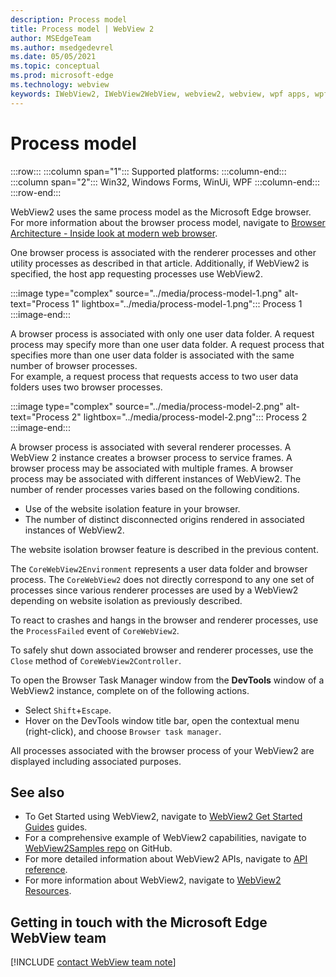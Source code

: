 ```yaml
---
description: Process model
title: Process model | WebView 2
author: MSEdgeTeam
ms.author: msedgedevrel
ms.date: 05/05/2021
ms.topic: conceptual
ms.prod: microsoft-edge
ms.technology: webview
keywords: IWebView2, IWebView2WebView, webview2, webview, wpf apps, wpf, edge, ICoreWebView2, ICoreWebView2Host, browser control, edge html
---
```

# Process model  

:::row:::
   :::column span="1":::
      Supported platforms:
   :::column-end:::
   :::column span="2":::
      Win32, Windows Forms, WinUi, WPF
   :::column-end:::
:::row-end:::  

WebView2 uses the same process model as the Microsoft Edge browser.  For more information about the browser process model, navigate to [Browser Architecture - Inside look at modern web browser][GoogleDeveloperWebUpdates201809InsideBrowserPart1BrowserArchitecture].  

One browser process is associated with the renderer processes and other utility processes as described in that article.  Additionally, if WebView2 is specified, the host app requesting processes use WebView2.  

:::image type="complex" source="../media/process-model-1.png" alt-text="Process 1" lightbox="../media/process-model-1.png":::
   Process 1  
:::image-end:::    

A browser process is associated with only one user data folder.  A request process may specify more than one user data folder.  A request process that specifies more than one user data folder is associated with the same number of browser processes.  
For example, a request process that requests access to two user data folders uses two browser processes.  

:::image type="complex" source="../media/process-model-2.png" alt-text="Process 2" lightbox="../media/process-model-2.png":::
   Process 2  
:::image-end:::    

A browser process is associated with several renderer processes.  A WebView 2 instance creates a browser process to service frames.  A browser process may be associated with multiple frames.  A browser process may be associated with different instances of WebView2.  The number of render processes varies based on the following conditions.  

*   Use of the website isolation feature in your browser.  
*   The number of distinct disconnected origins rendered in associated instances of WebView2.  
    
The website isolation browser feature is described in the previous content. 
<!--todo:  which previous content?  -->  

The `CoreWebView2Environment` represents a user data folder and browser process.  The `CoreWebView2` does not directly correspond to any one set of processes since various renderer processes are used by a WebView2 depending on website isolation as previously described.  

To react to crashes and hangs in the browser and renderer processes, use the `ProcessFailed` event of `CoreWebView2`.  

To safely shut down associated browser and renderer processes, use the `Close` method of `CoreWebView2Controller`.  

To open the Browser Task Manager window from the **DevTools** window of a WebView2 instance, complete on of the following actions.  

*   Select `Shift`+`Escape`.  
*   Hover on the DevTools window title bar, open the contextual menu \(right-click\), and choose `Browser task manager`.  
    
All processes associated with the browser process of your WebView2 are displayed including associated purposes.  

## See also  

*   To Get Started using WebView2, navigate to [WebView2 Get Started Guides][Webview2IndexGetStarted] guides.  
*   For a comprehensive example of WebView2 capabilities, navigate to [WebView2Samples repo][GithubMicrosoftedgeWebview2samples] on GitHub.  
*   For more detailed information about WebView2 APIs, navigate to [API reference][DotnetApiMicrosoftWebWebview2WpfWebview2].  
*   For more information about WebView2, navigate to [WebView2 Resources][Webview2IndexNextSteps].  
    
## Getting in touch with the Microsoft Edge WebView team  

[!INCLUDE [contact WebView team note](../includes/contact-webview-team-note.md)]  

<!-- links -->  

[Webview2IndexGetStarted]: ../index.md#getting-started "Get started - Introduction to Microsoft Edge WebView2 | Microsoft Docs"  
[Webview2IndexNextSteps]: ../index.md#next-steps "Next steps - Introduction to Microsoft Edge WebView2 | Microsoft Docs"  

[DotnetApiMicrosoftWebWebview2WpfWebview2]: /dotnet/api/microsoft.web.webview2.wpf.webview2 "WebView2 Class | Microsoft Docs"  

[GithubMicrosoftedgeWebview2samples]: https://github.com/MicrosoftEdge/WebView2Samples "WebView2 Samples - MicrosoftEdge/WebView2Samples | GitHub"  

[GoogleDeveloperWebUpdates201809InsideBrowserPart1BrowserArchitecture]: https://developers.google.com/web/updates/2018/09/inside-browser-part1#browser-architecture "Browser Architecture - Inside look at modern web browser (part 1)"  
